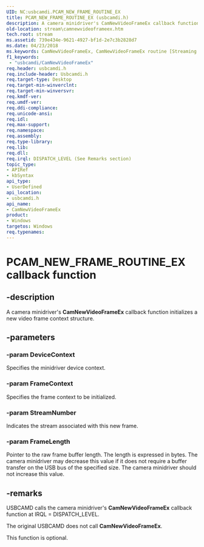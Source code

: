 ```yaml
---
UID: NC:usbcamdi.PCAM_NEW_FRAME_ROUTINE_EX
title: PCAM_NEW_FRAME_ROUTINE_EX (usbcamdi.h)
description: A camera minidriver's CamNewVideoFrameEx callback function initializes a new video frame context structure.
old-location: stream\camnewvideoframeex.htm
tech.root: stream
ms.assetid: 739e434e-9621-4927-bf1d-2e7c3b2828d7
ms.date: 04/23/2018
ms.keywords: CamNewVideoFrameEx, CamNewVideoFrameEx routine [Streaming Media Devices], PCAM_NEW_FRAME_ROUTINE_EX, stream.camnewvideoframeex, usbcamdi/CamNewVideoFrameEx, usbcmdpr_e7d56a12-73a6-4778-91be-24962683c475.xml
f1_keywords:
 - "usbcamdi/CamNewVideoFrameEx"
req.header: usbcamdi.h
req.include-header: Usbcamdi.h
req.target-type: Desktop
req.target-min-winverclnt: 
req.target-min-winversvr: 
req.kmdf-ver: 
req.umdf-ver: 
req.ddi-compliance: 
req.unicode-ansi: 
req.idl: 
req.max-support: 
req.namespace: 
req.assembly: 
req.type-library: 
req.lib: 
req.dll: 
req.irql: DISPATCH_LEVEL (See Remarks section)
topic_type:
- APIRef
- kbSyntax
api_type:
- UserDefined
api_location:
- usbcamdi.h
api_name:
- CamNewVideoFrameEx
product:
- Windows
targetos: Windows
req.typenames: 
---
```


# PCAM_NEW_FRAME_ROUTINE_EX callback function


## -description


A camera minidriver's <b>CamNewVideoFrameEx</b> callback function initializes a new video frame context structure.


## -parameters




### -param DeviceContext

Specifies the minidriver device context.


### -param FrameContext

Specifies the frame context to be initialized.


### -param StreamNumber

Indicates the stream associated with this new frame.


### -param FrameLength

Pointer to the raw frame buffer length. The length is expressed in bytes. The camera minidriver may decrease this value if it does not require a buffer transfer on the USB bus of the specified size. The camera minidriver should not increase this value.





## -remarks



USBCAMD calls the camera minidriver's <b>CamNewVideoFrameEx</b> callback function at IRQL = DISPATCH_LEVEL.

The original USBCAMD does not call <b>CamNewVideoFrameEx</b>.

This function is optional.



